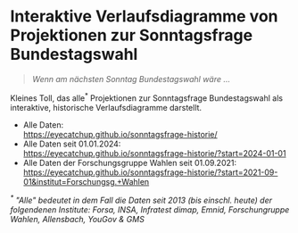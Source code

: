 # Interaktive Verlaufsdiagramme von Projektionen zur Sonntagsfrage Bundestagswahl

> _Wenn am nächsten Sonntag Bundestagswahl wäre …_

Kleines Toll, das alle<sup>*</sup> Projektionen zur Sonntagsfrage Bundestagswahl als interaktive, historische Verlaufsdiagramme darstellt.

- Alle Daten:  
https://eyecatchup.github.io/sonntagsfrage-historie/
- Alle Daten seit 01.01.2024:  
https://eyecatchup.github.io/sonntagsfrage-historie/?start=2024-01-01
- Alle Daten der Forschungsgruppe Wahlen seit 01.09.2021:  
https://eyecatchup.github.io/sonntagsfrage-historie/?start=2021-09-01&institut=Forschungsg.+Wahlen 

_<sup>*</sup> "Alle" bedeutet in dem Fall die Daten seit 2013 (bis einschl. heute) der folgendenen Institute: Forsa, INSA, Infratest dimap, Emnid, Forschungruppe Wahlen, Allensbach, YouGov & GMS_
